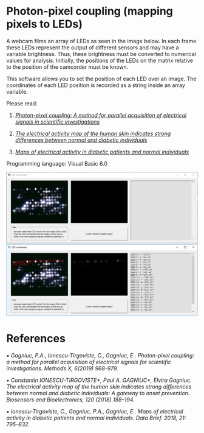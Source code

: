 # Photon-pixel coupling (mapping pixels to LEDs)

A webcam films an array of LEDs as seen in the image below. In each frame these LEDs represent the output of different sensors and may have a variable brightness. Thus, these brightness must be converted to numerical values for analysis. Initially, the positions of the LEDs on the matrix relative to the position of the camcorder must be known.

This software allows you to set the position of each LED over an image. The coordinates of each LED position is recorded as a string inside an array variable.

Please read:

1) <i>[Photon-pixel coupling: A method for parallel acquisition of electrical signals in scientific investigations](https://www.sciencedirect.com/science/article/pii/S2215016119300901)</i>

2) <i>[The electrical activity map of the human skin indicates strong differences between normal and diabetic individuals](https://www.sciencedirect.com/science/article/abs/pii/S0956566318306663)</i> 

3) <i>[Maps of electrical activity in diabetic patients and normal individuals](https://www.sciencedirect.com/science/article/pii/S2352340918312204)</i>

Programming language: Visual Basic 6.0

![screenshot](https://github.com/Gagniuc/Mapping-pixels-to-LEDs-for-the-Photon-pixel-coupling-method/blob/main/Map%20pixels%20to%20LEDs%20(1).PNG)
![screenshot](https://github.com/Gagniuc/Mapping-pixels-to-LEDs-for-the-Photon-pixel-coupling-method/blob/main/Map%20pixels%20to%20LEDs%20(2).PNG)

# References
▪	<i>Gagniuc, P.A., Ionescu-Tirgoviste, C., Gagniuc, E.. Photon-pixel coupling: a method for parallel acquisition of electrical signals for scientific investigations. Methods X, 6(2019) 968-979.</i>

▪	<i>Constantin IONESCU-TIRGOVISTE*, Paul A. GAGNIUC*, Elvira Gagniuc. The electrical activity map of the human skin indicates strong differences between normal and diabetic individuals: A gateway to onset prevention. Biosensors and Bioelectronics, 120 (2018) 188–194. </i>

▪	<i>Ionescu-Tirgoviste, C., Gagniuc, P.A., Gagniuc, E.. Maps of electrical activity in diabetic patients and normal individuals.  Data Brief. 2018, 21: 795–832.</i>
